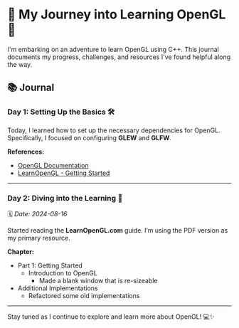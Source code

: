 ﻿# 🌟 My Journey into Learning OpenGL 🚀

I'm embarking on an adventure to learn OpenGL using C++. This journal documents my progress, challenges, and resources I've found helpful along the way.

## 📚 Journal

### Day 1: Setting Up the Basics 🛠️
Today, I learned how to set up the necessary dependencies for OpenGL. Specifically, I focused on configuring **GLEW** and **GLFW**.

**References:**
- [OpenGL Documentation](https://docs.gl/)
- [LearnOpenGL - Getting Started](https://learnopengl.com/Getting-started/OpenGL)

---

### Day 2: Diving into the Learning 📖
🗓️ *Date: 2024-08-16*

Started reading the **LearnOpenGL.com** guide. I’m using the PDF version as my primary resource.

**Chapter:**
- Part 1: Getting Started
    - Introduction to OpenGL
        - Made a blank window that is re-sizeable
- Additional Implementations
    - Refactored some old implementations

---

Stay tuned as I continue to explore and learn more about OpenGL! 💻✨
